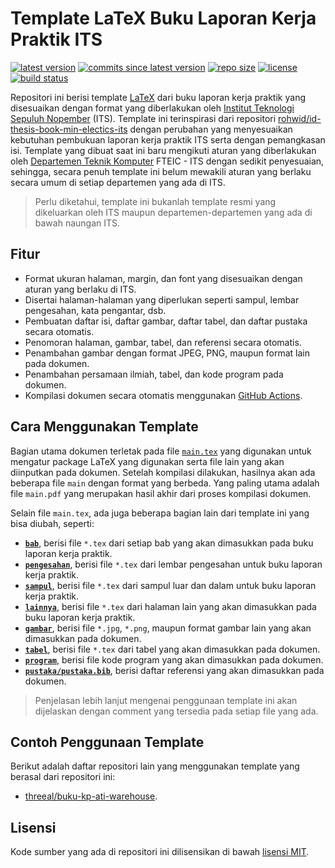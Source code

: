 # Template LaTeX Buku Laporan Kerja Praktik ITS

[![latest version](https://img.shields.io/github/v/release/b201lab/template-buku-kp-its)](https://github.com/b201lab/template-buku-kp-its/releases/)
[![commits since latest version](https://img.shields.io/github/commits-since/b201lab/template-buku-kp-its/latest)](https://github.com/b201lab/template-buku-kp-its/commits/master)
[![repo size](https://img.shields.io/github/repo-size/b201lab/template-buku-kp-its)](https://github.com/b201lab/template-buku-ta-its)
[![license](https://img.shields.io/github/license/b201lab/template-buku-kp-its)](./LICENSE)
[![build status](https://img.shields.io/github/actions/workflow/status/b201lab/template-buku-kp-its/build.yml?branch=main)](https://github.com/b201lab/template-buku-kp-its/actions)

Repositori ini berisi template [LaTeX](https://www.latex-project.org/) dari buku laporan kerja praktik yang disesuaikan dengan format yang diberlakukan oleh [Institut Teknologi Sepuluh Nopember](https://www.its.ac.id/) (ITS).
Template ini terinspirasi dari repositori [rohwid/id-thesis-book-min-electics-its](https://github.com/rohwid/id-thesis-book-min-electics-its) dengan perubahan yang menyesuaikan kebutuhan pembukuan laporan kerja praktik ITS serta dengan pemangkasan isi.
Template yang dibuat saat ini baru mengikuti aturan yang diberlakukan oleh [Departemen Teknik Komputer](https://www.its.ac.id/komputer/) FTEIC - ITS dengan sedikit penyesuaian, sehingga, secara penuh template ini belum mewakili aturan yang berlaku secara umum di setiap departemen yang ada di ITS.

> Perlu diketahui, template ini bukanlah template resmi yang dikeluarkan oleh ITS maupun departemen-departemen yang ada di bawah naungan ITS.

## Fitur

- Format ukuran halaman, margin, dan font yang disesuaikan dengan aturan yang berlaku di ITS.
- Disertai halaman-halaman yang diperlukan seperti sampul, lembar pengesahan, kata pengantar, dsb.
- Pembuatan daftar isi, daftar gambar, daftar tabel, dan daftar pustaka secara otomatis.
- Penomoran halaman, gambar, tabel, dan referensi secara otomatis.
- Penambahan gambar dengan format JPEG, PNG, maupun format lain pada dokumen.
- Penambahan persamaan ilmiah, tabel, dan kode program pada dokumen.
- Kompilasi dokumen secara otomatis menggunakan [GitHub Actions](https://github.com/features/actions).

## Cara Menggunakan Template

Bagian utama dokumen terletak pada file [`main.tex`](./main.tex) yang digunakan untuk mengatur package LaTeX yang digunakan serta file lain yang akan diinputkan pada dokumen.
Setelah kompilasi dilakukan, hasilnya akan ada beberapa file `main` dengan format yang berbeda.
Yang paling utama adalah file `main.pdf` yang merupakan hasil akhir dari proses kompilasi dokumen.

Selain file `main.tex`, ada juga beberapa bagian lain dari template ini yang bisa diubah, seperti:
- **[`bab`](./bab)**, berisi file `*.tex` dari setiap bab yang akan dimasukkan pada buku laporan kerja praktik.
- **[`pengesahan`](./pengesahan)**, berisi file `*.tex` dari lembar pengesahan untuk buku laporan kerja praktik.
- **[`sampul`](./sampul)**, berisi file `*.tex` dari sampul luar dan dalam untuk buku laporan kerja praktik.
- **[`lainnya`](./lainnya)**, berisi file `*.tex` dari halaman lain yang akan dimasukkan pada buku laporan kerja praktik.
- **[`gambar`](./gambar)**, berisi file `*.jpg`, `*.png`, maupun format gambar lain yang akan dimasukkan pada dokumen.
- **[`tabel`](./tabel)**, berisi file `*.tex` dari tabel yang akan dimasukkan pada dokumen.
- **[`program`](./program)**, berisi file kode program yang akan dimasukkan pada dokumen.
- **[`pustaka/pustaka.bib`](./pustaka/pustaka.bib)**, berisi daftar referensi yang akan dimasukkan pada dokumen.

> Penjelasan lebih lanjut mengenai penggunaan template ini akan dijelaskan dengan comment yang tersedia pada setiap file yang ada.

## Contoh Penggunaan Template

Berikut adalah daftar repositori lain yang menggunakan template yang berasal dari repositori ini:
- [threeal/buku-kp-ati-warehouse](https://github.com/threeal/buku-kp-ati-warehouse).

## Lisensi

Kode sumber yang ada di repositori ini dilisensikan di bawah [lisensi MIT](./LICENSE).
